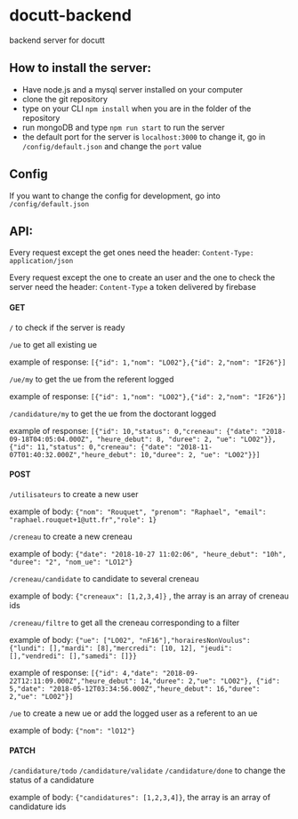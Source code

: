 # docutt-backend
backend server for docutt

## How to install the server:

- Have node.js and a mysql server installed on your computer
- clone the git repository
- type on your CLI `npm install` when you are in the folder of the repository
- run mongoDB and type `npm run start` to run the server
- the default port for the server is `localhost:3000` to change it, go in `/config/default.json` and change the `port` value

## Config

If you want to change the config for development, go into `/config/default.json`

## API:

Every request except the get ones need the header:
`Content-Type: application/json`

Every request except the one to create an user and the one to check the server need the header:
`Content-Type` a token delivered by firebase

#### GET

`/` to check if the server is ready

`/ue` to get all existing ue

example of response: `[{"id": 1,"nom": "LO02"},{"id": 2,"nom": "IF26"}]`

`/ue/my` to get the ue from the referent logged

example of response: `[{"id": 1,"nom": "LO02"},{"id": 2,"nom": "IF26"}]`

`/candidature/my` to get the ue from the doctorant logged

example of response: `[{"id": 10,"status": 0,"creneau": {"date": "2018-09-18T04:05:04.000Z", "heure_debut": 8, "duree": 2,
"ue": "LO02"}},{"id": 11,"status": 0,"creneau": {"date": "2018-11-07T01:40:32.000Z","heure_debut": 10,"duree": 2,
"ue": "LO02"}}]`

#### POST

`/utilisateurs` to create a new user

example of body: `{"nom": "Rouquet", "prenom": "Raphael", "email": "raphael.rouquet+1@utt.fr","role": 1}`

`/creneau` to create a new creneau

example of body: `{"date": "2018-10-27 11:02:06", "heure_debut": "10h", "duree": "2", "nom_ue": "LO12"}`

`/creneau/candidate` to candidate to several creneau

example of body: `{"creneaux": [1,2,3,4]}` , the array is an array of creneau ids

`/creneau/filtre` to get all the creneau corresponding to a filter

example of body: `{"ue": ["LO02", "nF16"],"horairesNonVoulus": {"lundi": [],"mardi": [8],"mercredi": [10, 12],
"jeudi": [],"vendredi": [],"samedi": []}}`

example of response: `[{"id": 4,"date": "2018-09-22T12:11:09.000Z","heure_debut": 14,"duree": 2,"ue": "LO02"},
{"id": 5,"date": "2018-05-12T03:34:56.000Z","heure_debut": 16,"duree": 2,"ue": "LO02"}]`

`/ue` to create a new ue or add the logged user as a referent to an ue

example of body: `{"nom": "lO12"}`

#### PATCH

`/candidature/todo`
`/candidature/validate`
`/candidature/done`
to change the status of a candidature

example of body: `{"candidatures": [1,2,3,4]}`, the array is an array of candidature ids
